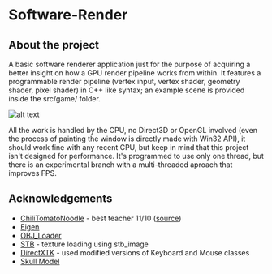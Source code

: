 # Software-Render
## About the project
A basic software renderer application just for the purpose of acquiring a better insight on how a GPU render pipeline works from within. It features a programmable render pipeline (vertex input, vertex shader, geometry shader, pixel shader) in C++ like syntax; an example scene is provided inside the src/game/ folder.

![alt text][app-screenshot]

All the work is handled by the CPU, no Direct3D or OpenGL involved (even the process of painting the window is directly made with Win32 API), it should work fine with any recent CPU, but keep in mind that this project isn't designed for performance. It's programmed to use only one thread, but there is an experimental branch with a multi-threaded aproach that improves FPS.

## Acknowledgements
* [ChiliTomatoNoodle](https://www.youtube.com/user/ChiliTomatoNoodle) - best teacher 11/10 ([source](https://github.com/planetchili/3D_Fundamentals))
* [Eigen](https://gitlab.com/libeigen/eigen)
* [OBJ_Loader](https://github.com/Bly7/OBJ-Loader)
* [STB](https://github.com/nothings/stb) - texture loading using stb_image
* [DirectXTK](https://github.com/microsoft/DirectXTK) - used modified versions of Keyboard and Mouse classes
* [Skull Model](https://free3d.com/3d-model/skull-v3--785914.html)


<!-- MARKDOWN LINKS & IMAGES -->
[app-screenshot]: images/skull_anim.gif
